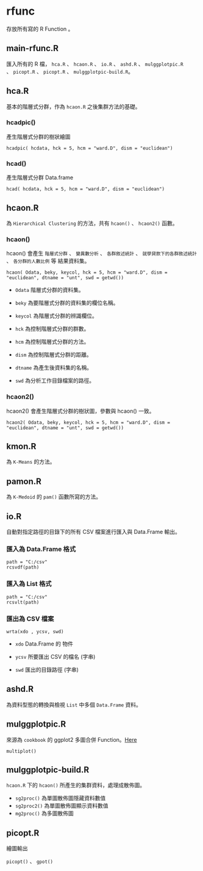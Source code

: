 # rfunc

存放所有寫的 R Function 。

## main-rfunc.R

匯入所有的 R 檔， `hca.R` 、 `hcaon.R` 、 `io.R` 、 `ashd.R` 、 `mulggplotpic.R` 、 `picopt.R` 、 `picopt.R` 、 `mulggplotpic-build.R`。


## hca.R

基本的階層式分群，作為 `hcaon.R` 之後集群方法的基礎。

### hcadpic()

產生階層式分群的樹狀繪圖

```
hcadpic( hcdata, hck = 5, hcm = "ward.D", dism = "euclidean")
```

### hcad()

產生階層式分群 Data.frame

```
hcad( hcdata, hck = 5, hcm = "ward.D", dism = "euclidean")
```


## hcaon.R

為 `Hierarchical Clustering` 的方法，共有 `hcaon()` 、 `hcaon2()` 函數。

### hcaon()

hcaon() 會產生 `階層式分群` 、 `變異數分析` 、 `各群敘述統計` 、 `就學貸款下的各群敘述統計` 、 `各分群的人數比例` 等 結果資料集。

```
hcaon( Odata, beky, keycol, hck = 5, hcm = "ward.D", dism = "euclidean", dtname = "unt", swd = getwd())
```

- `Odata` 階層式分群的資料集。

- `beky` 為要階層式分群的資料集的欄位名稱。

- `keycol` 為階層式分群的辨識欄位。

- `hck` 為控制階層式分群的群數。

- `hcm` 為控制階層式分群的方法。

- `dism` 為控制階層式分群的距離。

- `dtname` 為產生後資料集的名稱。

- `swd` 為分析工作目錄檔案的路徑。

### hcaon2()

hcaon2() 會產生階層式分群的樹狀圖，參數與 hcaon() 一致。

```
hcaon2( Odata, beky, keycol, hck = 5, hcm = "ward.D", dism = "euclidean", dtname = "unt", swd = getwd())
```

## kmon.R

為 `K-Means` 的方法。

## pamon.R

為 `K-Medoid` 的 `pam()` 函數所寫的方法。

## io.R

自動對指定路徑的目錄下的所有 CSV 檔案進行匯入與 Data.Frame 輸出。

### 匯入為 Data.Frame 格式

```
path = "C:/csv"
rcsvdf(path)
```

### 匯入為 List 格式

```
path = "C:/csv"
rcsvlt(path)
```

### 匯出為 CSV 檔案

```
wrta(xdo , ycsv, swd)
```
- `xdo` Data.Frame 的 物件

- `ycsv` 所要匯出 CSV 的檔名 (字串)

- `swd` 匯出的目錄路徑 (字串)

## ashd.R

為資料型態的轉換與檢視 `List` 中多個 `Data.Frame` 資料。

## mulggplotpic.R

來源為 `cookbook` 的 ggplot2 多圖合併 Function。[Here](http://www.cookbook-r.com/Graphs/Multiple_graphs_on_one_page_(ggplot2)/)

```
multiplot()
```


## mulggplotpic-build.R

`hcaon.R` 下的 `hcaon()` 所產生的集群資料，處理成散佈圖。

- `sg2proc()` 為單圖散佈圖隱藏資料數值
- `sg2proc2()` 為單圖散佈圖顯示資料數值
- `mg2proc()` 為多圖散佈圖


## picopt.R

繪圖輸出

`picopt()` 、 `gpot()`
